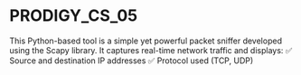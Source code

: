 # PRODIGY_CS_05
This Python-based tool is a simple yet powerful packet sniffer developed using the Scapy library. It captures real-time network traffic and displays:  ✅ Source and destination IP addresses  ✅ Protocol used (TCP, UDP)
